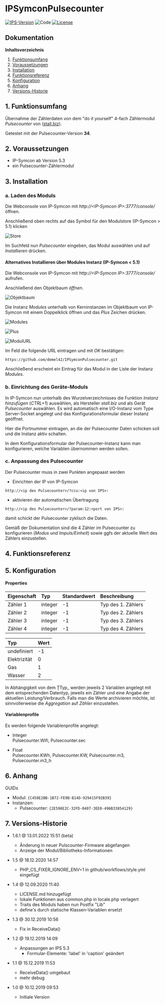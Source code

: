 # IPSymconPulsecounter

[![IPS-Version](https://img.shields.io/badge/Symcon_Version-5.3+-red.svg)](https://www.symcon.de/service/dokumentation/entwicklerbereich/sdk-tools/sdk-php/)
![Code](https://img.shields.io/badge/Code-PHP-blue.svg)
[![License](https://img.shields.io/badge/License-CC%20BY--NC--SA%204.0-green.svg)](https://creativecommons.org/licenses/by-nc-sa/4.0/)

## Dokumentation

**Inhaltsverzeichnis**

1. [Funktionsumfang](#1-funktionsumfang)
2. [Voraussetzungen](#2-voraussetzungen)
3. [Installation](#3-installation)
4. [Funktionsreferenz](#4-funktionsreferenz)
5. [Konfiguration](#5-konfiguration)
6. [Anhang](#6-anhang)
7. [Versions-Historie](#7-versions-historie)

## 1. Funktionsumfang

Übernahme der Zählerdaten von dem "do it yourself" 4-fach Zählermodul _Pulsecounter_ von ([stall.biz](https://www.stall.biz/project/wiffi-count-2fach-zaehler-fuer-strom-gas-wasser-und-solar)).

Getestet mit der Pulsecounter-Version **34**.

## 2. Voraussetzungen

 - IP-Symcon ab Version 5.3
 - ein Pulsecounter-Zählermodul

## 3. Installation

### a. Laden des Moduls

Die Webconsole von IP-Symcon mit _http://\<IP-Symcon IP\>:3777/console/_ öffnen.

Anschließend oben rechts auf das Symbol für den Modulstore (IP-Symcon > 5.1) klicken

![Store](docs/de/img/store_icon.png?raw=true "open store")

Im Suchfeld nun _Pulsecounter_ eingeben, das Modul auswählen und auf _Installieren_ drücken.

#### Alternatives Installieren über Modules Instanz (IP-Symcon < 5.1)

Die Webconsole von IP-Symcon mit _http://\<IP-Symcon IP\>:3777/console/_ aufrufen.

Anschließend den Objektbaum _öffnen_.

![Objektbaum](docs/de/img/objektbaum.png?raw=true "Objektbaum")

Die Instanz _Modules_ unterhalb von Kerninstanzen im Objektbaum von IP-Symcon mit einem Doppelklick öffnen und das  _Plus_ Zeichen drücken.

![Modules](docs/de/img/Modules.png?raw=true "Modules")

![Plus](docs/de/img/plus.png?raw=true "Plus")

![ModulURL](docs/de/img/add_module.png?raw=true "Add Module")

Im Feld die folgende URL eintragen und mit _OK_ bestätigen:

```
https://github.com/demel42/IPSymconPulsecounter.git
```

Anschließend erscheint ein Eintrag für das Modul in der Liste der Instanz _Modules_.

### b. Einrichtung des Geräte-Moduls

In IP-Symcon nun unterhalb des Wurzelverzeichnisses die Funktion _Instanz hinzufügen_ (_CTRL+1_) auswählen, als Hersteller _stall.biz_ und als Gerät _Pulsecounter_ auswählen.
Es wird automatisch eine I/O-Instanz vom Type Server-Socket angelegt und das Konfigurationsformular dieser Instanz geöffnet.

Hier die Portnummer eintragen, an die der Pulsecounter Daten schicken soll und die Instanz aktiv schalten.

In dem Konfigurationsformular der Pulsecounter-Instanz kann man konfigurieren, welche Variablen übernommen werden sollen.

### c. Anpassung des Pulsecounter

Der Pulsecounter muss in zwei Punkten angepaast werden

- Einrichten der IP von IP-Symcon
```
http://<ip des Pulsecounter>/?ccu:<ip von IPS>:
```
- aktivieren der automatischen Übertragung
```
http://<ip des Pulsecounter>/?param:12:<port von IPS>:
```
damit schickt der Pulsecounter zyklisch die Daten.

Gemäß der Dokumentation sind die 4 Zähler im Pulsecounter zu konfigurieren (_Modus_ und _Impuls/Einheit_) sowie ggfs der aktuelle Wert des Zählers einzustellen.

## 4. Funktionsreferenz

## 5. Konfiguration

#### Properties

| Eigenschaft                           | Typ      | Standardwert | Beschreibung |
| :------------------------------------ | :------  | :----------- | :----------- |
| Zähler 1                              | integer  | -1           | Typ des 1. Zählers |
| Zähler 2                              | integer  | -1           | Typ des 2. Zählers |
| Zähler 3                              | integer  | -1           | Typ des 3. Zählers |
| Zähler 4                              | integer  | -1           | Typ des 4. Zählers |

| Typ          | Wert |
| :----------- | :--- |
| undefiniert  | -1 |
| Elektrizität | 0 |
| Gas          | 1 |
| Wasser       | 2 |

In Abhängigkeit von dem ṮTyp_ werden jeweils 2 Variablen angelegt mit dem entsprechenden Datentyp, jeweils ein Zähler und eine Angabe der aktuellen Leistung/Verbrauch.
Falls man die Werte archivieren möchte, ist sinnvollerweise die _Aggregation_ auf _Zähler_ einzustellen.

#### Variablenprofile

Es werden folgende Variablenprofile angelegt:
* Integer<br>
Pulsecounter.Wifi, Pulsecounter.sec

* Float<br>
Pulsecounter.KWh, Pulsecounter.KW, Pulsecounter.m3, Pulsecounter.m3_h

## 6. Anhang

GUIDs
- Modul: `{C458E2BB-1B72-FE9B-B14D-929415F92B39}`
- Instanzen:
  - Pulsecounter: `{2E598E2C-32FD-0407-3EE0-496B33854129}`

## 7. Versions-Historie

- 1.6.1 @ 13.01.2022 15:51 (beta)
  - Änderung in neuer Pulscounter-Firmware abgefangen
  - Anzeige der Modul/Bibliotheks-Informationen

- 1.5 @ 18.12.2020 14:57
  - PHP_CS_FIXER_IGNORE_ENV=1 in github/workflows/style.yml eingefügt

- 1.4 @ 12.09.2020 11:40
  - LICENSE.md hinzugefügt
  - lokale Funktionen aus common.php in locale.php verlagert
  - Traits des Moduls haben nun Postfix "Lib"
  - define's durch statische Klassen-Variablen ersetzt

- 1.3 @ 30.12.2019 10:56
  - Fix in ReceiveData()

- 1.2 @ 19.12.2019 14:09
  - Anpassungen an IPS 5.3
    - Formular-Elemente: 'label' in 'caption' geändert

- 1.1 @ 15.12.2019 11:53
  - ReceiveData() umgebaut
  - mehr debug

- 1.0 @ 10.12.2019 09:53
  - Initiale Version
